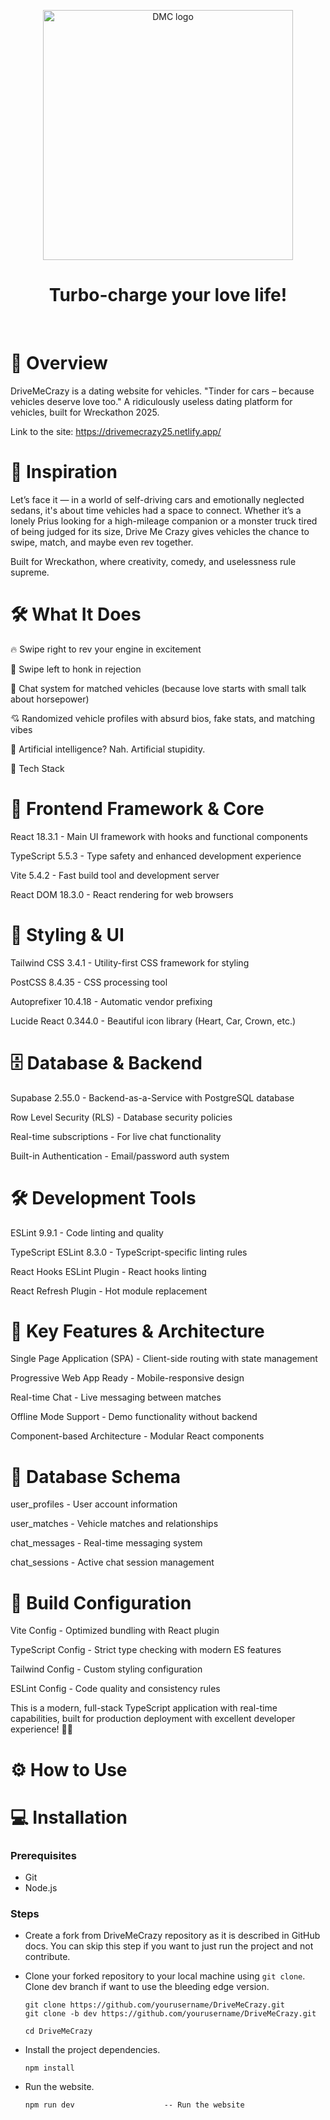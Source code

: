 <p align="center">
  <a href="https://drivemecrazy25.netlify.app/">
    <img src="https://github.com/user-attachments/assets/446122f3-b902-4bc9-a47e-e14a67b0fd3b" width="400px" alt="DMC logo" />
  </a>
</p>

<h1 align="center" >Turbo-charge your love life!</h1>

<br>

# 📝 Overview

DriveMeCrazy is a dating website for vehicles.
"Tinder for cars – because vehicles deserve love too."
A ridiculously useless dating platform for vehicles, built for Wreckathon 2025.

Link to the site: https://drivemecrazy25.netlify.app/

# 🎯 Inspiration

Let’s face it — in a world of self-driving cars and emotionally neglected sedans, it's about time vehicles had a space to connect. Whether it’s a lonely Prius looking for a high-mileage companion or a monster truck tired of being judged for its size, Drive Me Crazy gives vehicles the chance to swipe, match, and maybe even rev together.

Built for Wreckathon, where creativity, comedy, and uselessness rule supreme.

# 🛠️ What It Does

🔥 Swipe right to rev your engine in excitement

🚫 Swipe left to honk in rejection

💬 Chat system for matched vehicles (because love starts with small talk about horsepower)

💘 Randomized vehicle profiles with absurd bios, fake stats, and matching vibes

🧠 Artificial intelligence? Nah. Artificial stupidity.

🧱 Tech Stack

# 🚀 Frontend Framework & Core
React 18.3.1 - Main UI framework with hooks and functional components

TypeScript 5.5.3 - Type safety and enhanced development experience

Vite 5.4.2 - Fast build tool and development server

React DOM 18.3.0 - React rendering for web browsers

# 🎨 Styling & UI

Tailwind CSS 3.4.1 - Utility-first CSS framework for styling

PostCSS 8.4.35 - CSS processing tool

Autoprefixer 10.4.18 - Automatic vendor prefixing

Lucide React 0.344.0 - Beautiful icon library (Heart, Car, Crown, etc.)

# 🗄️ Database & Backend


Supabase 2.55.0 - Backend-as-a-Service with PostgreSQL database

Row Level Security (RLS) - Database security policies

Real-time subscriptions - For live chat functionality

Built-in Authentication - Email/password auth system

# 🛠️ Development Tools


ESLint 9.9.1 - Code linting and quality

TypeScript ESLint 8.3.0 - TypeScript-specific linting rules

React Hooks ESLint Plugin - React hooks linting

React Refresh Plugin - Hot module replacement

# 📱 Key Features & Architecture

Single Page Application (SPA) - Client-side routing with state management

Progressive Web App Ready - Mobile-responsive design

Real-time Chat - Live messaging between matches

Offline Mode Support - Demo functionality without backend

Component-based Architecture - Modular React components

# 🎯 Database Schema


user_profiles - User account information

user_matches - Vehicle matches and relationships

chat_messages - Real-time messaging system

chat_sessions - Active chat session management

# 🔧 Build Configuration


Vite Config - Optimized bundling with React plugin

TypeScript Config - Strict type checking with modern ES features

Tailwind Config - Custom styling configuration

ESLint Config - Code quality and consistency rules

This is a modern, full-stack TypeScript application with real-time capabilities, built for production deployment with excellent developer experience! 🚗💕

#  ⚙️ How to Use

# 💻 Installation

### Prerequisites

- Git
- Node.js

### Steps

- Create a fork from DriveMeCrazy repository as it is described in GitHub docs. You can skip this step if you want to just run the project and not contribute.
- Clone your forked repository to your local machine using `git clone`. Clone dev branch if want to use the bleeding edge version.

  ```shell
  git clone https://github.com/yourusername/DriveMeCrazy.git
  git clone -b dev https://github.com/yourusername/DriveMeCrazy.git

  cd DriveMeCrazy
  ```

- Install the project dependencies.

  ```shell
  npm install
  ```

- Run the website.

  ```shell
  npm run dev                    -- Run the website
  ```


<br>
